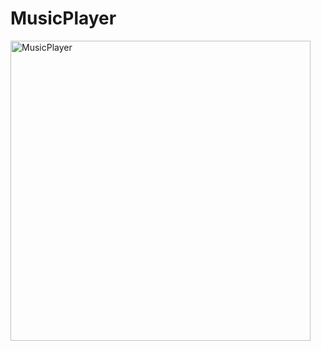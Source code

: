 # MusicPlayer

<img width="480" alt="MusicPlayer" src="https://user-images.githubusercontent.com/73952475/162305138-381ec2b0-79af-4b1b-865a-3d8efd6327e3.png">

 
